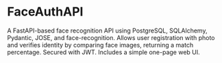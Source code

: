 # FaceAuthAPI
A FastAPI-based face recognition API using PostgreSQL, SQLAlchemy, Pydantic, JOSE, and face-recognition. Allows user registration with photo and verifies identity by comparing face images, returning a match percentage. Secured with JWT. Includes a simple one-page web UI.

